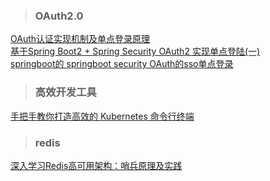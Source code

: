 > ### OAuth2.0  
[OAuth认证实现机制及单点登录原理](https://blog.csdn.net/u013444046/article/details/51508897)  
[基于Spring Boot2 + Spring Security OAuth2 实现单点登陆(一)](https://blog.csdn.net/qq_19671173/article/details/79748422)  
[springboot的 springboot security OAuth的sso单点登录](https://blog.csdn.net/paranoria/article/details/80853136)  
> ### 高效开发工具
[手把手教你打造高效的 Kubernetes 命令行终端](https://mp.weixin.qq.com/s?__biz=MzI3MTI2NzkxMA==&mid=2247486254&idx=1&sn=c78b509e84a64cb921280a5e1e111bb7&chksm=eac52a07ddb2a311c2a21a3decf26c8ab5d9b0d6c9ff8701a8db3e369d76fe9c6045e34808f1&token=1191616896&lang=zh_CN#rd)  
> ### redis
[深入学习Redis高可用架构：哨兵原理及实践](https://mp.weixin.qq.com/s/9QkGfjtQNfe9lQqbpDXwLg)